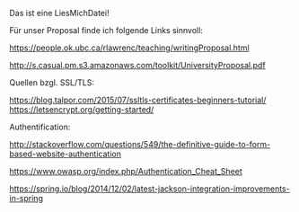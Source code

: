 Das ist eine LiesMichDatei!

Für unser Proposal finde ich folgende Links sinnvoll:

https://people.ok.ubc.ca/rlawrenc/teaching/writingProposal.html

http://s.casual.pm.s3.amazonaws.com/toolkit/UniversityProposal.pdf

Quellen bzgl. SSL/TLS:

https://blog.talpor.com/2015/07/ssltls-certificates-beginners-tutorial/
https://letsencrypt.org/getting-started/

Authentification:

http://stackoverflow.com/questions/549/the-definitive-guide-to-form-based-website-authentication

https://www.owasp.org/index.php/Authentication_Cheat_Sheet


https://spring.io/blog/2014/12/02/latest-jackson-integration-improvements-in-spring